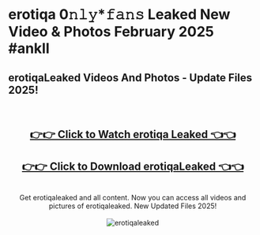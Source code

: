 # erotiqa 0𝚗𝚕𝚢*𝚏𝚊𝚗𝚜 Leaked New Video & Photos February 2025 #ankll

<h2>erotiqaLeaked Videos And Photos - Update Files 2025!</h2>
<br>
<div align="center">
<h2><a href="https://mediaupload.pro?title=erotiqa&ref=11F" rel="nofollow">👉👉 Click to Watch erotiqa Leaked 👈👈</a></h2>
<h2><a href="https://mediaupload.pro?title=erotiqa&ref=11F" rel="nofollow">👉👉 Click to Download erotiqaLeaked 👈👈</a></h2>
<br>
Get erotiqaleaked and all content. Now you can access all videos and pictures of erotiqaleaked. New Updated Files 2025!
<br>
<br>
<a href="https://mediaupload.pro?title=erotiqa&ref=11F" rel="nofollow" data-target="animated-image.originalLink"><img src="https://i.ibb.co/Gkj2r4b/banner.png" alt="erotiqaleaked" style="max-width: 100%; display: inline-block;" data-target="animated-image.originalImage"></a>
</div>
<br>

